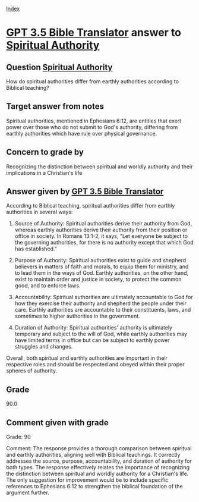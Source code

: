 
[Index](../../index.md)
# [GPT 3.5 Bible Translator](../../answering_models/GPT_3.5_Bible_Translator.md) answer to [Spiritual Authority](../../questions/Spiritual_Authority.md)

## Question [Spiritual Authority](../../questions/Spiritual_Authority.md)
How do spiritual authorities differ from earthly authorities according to Biblical teaching?

## Target answer from notes
Spiritual authorities, mentioned in Ephesians 6:12, are entities that exert power over those who do not submit to God's authority, differing from earthly authorities which have rule over physical governance.

## Concern to grade by
Recognizing the distinction between spiritual and worldly authority and their implications in a Christian's life

## Answer given by [GPT 3.5 Bible Translator](../../answering_models/GPT_3.5_Bible_Translator.md)
According to Biblical teaching, spiritual authorities differ from earthly authorities in several ways:

1. Source of Authority: Spiritual authorities derive their authority from God, whereas earthly authorities derive their authority from their position or office in society. In Romans 13:1-2, it says, "Let everyone be subject to the governing authorities, for there is no authority except that which God has established."

2. Purpose of Authority: Spiritual authorities exist to guide and shepherd believers in matters of faith and morals, to equip them for ministry, and to lead them in the ways of God. Earthly authorities, on the other hand, exist to maintain order and justice in society, to protect the common good, and to enforce laws.

3. Accountability: Spiritual authorities are ultimately accountable to God for how they exercise their authority and shepherd the people under their care. Earthly authorities are accountable to their constituents, laws, and sometimes to higher authorities in the government.

4. Duration of Authority: Spiritual authorities' authority is ultimately temporary and subject to the will of God, while earthly authorities may have limited terms in office but can be subject to earthly power struggles and changes.

Overall, both spiritual and earthly authorities are important in their respective roles and should be respected and obeyed within their proper spheres of authority.

## Grade
90.0

## Comment given with grade
Grade: 90

Comment: The response provides a thorough comparison between spiritual and earthly authorities, aligning well with Biblical teachings. It correctly addresses the source, purpose, accountability, and duration of authority for both types. The response effectively relates the importance of recognizing the distinction between spiritual and worldly authority for a Christian's life. The only suggestion for improvement would be to include specific references to Ephesians 6:12 to strengthen the biblical foundation of the argument further.
